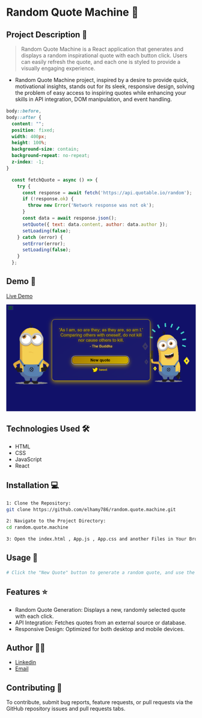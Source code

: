 # Random Quote Machine 🚀

## Project Description 📝

> Random Quote Machine is a React application that generates and displays a random inspirational quote with each button click. Users can easily refresh the quote, and each one is styled to provide a visually engaging experience.

- Random Quote Machine project, inspired by a desire to provide quick, motivational insights, stands out for its sleek, responsive design, solving the problem of easy access to inspiring quotes while enhancing your skills in API integration, DOM manipulation, and event handling.

```css
body::before,
body::after {
  content: "";
  position: fixed;
  width: 400px;
  height: 100%;
  background-size: contain;
  background-repeat: no-repeat;
  z-index: -1;
}
```

```javascript
  const fetchQuote = async () => {
    try {
      const response = await fetch('https://api.quotable.io/random');
      if (!response.ok) {
        throw new Error('Network response was not ok');
      }
      const data = await response.json();
      setQuote({ text: data.content, author: data.author });
      setLoading(false);
    } catch (error) {
      setError(error);
      setLoading(false);
    }
  };

```

## Demo 📸
[Live Demo](https://random-quote-machine-orjy-d3n3wi3t8-elhams-projects-228a98e0.vercel.app/)

![Screenshot](./src/Screenshot%202024-08-24%20123007.png)

## Technologies Used 🛠️

- HTML
- CSS
- JavaScript
- React


## Installation 💻

```bash
1: Clone the Repository:
git clone https://github.com/elhamy786/random.quote.machine.git
```

```bash
2: Navigate to the Project Directory:
cd random.quote.machine
```

```bash
3: Open the index.html , App.js , App.css and another Files in Your Browser.
```


## Usage 🎯

```bash
# Click the "New Quote" button to generate a random quote, and use the "Share" button to post it to social media.
```

## Features ⭐

- Random Quote Generation: Displays a new, randomly selected quote with each click.
- API Integration: Fetches quotes from an external source or database.
- Responsive Design: Optimized for both desktop and mobile devices.

## Author 👩‍💻

- [Linkedin](https://www.linkedin.com/in/elham-afzali-05326130b?utm_source=share&utm_campaign=share_via&utm_content=profile&utm_medium=ios_app)
- [Email](elham.afzali1383@gmail.com)

## Contributing 🤝

To contribute, submit bug reports, feature requests, or pull requests via the GitHub repository issues and pull requests tabs.